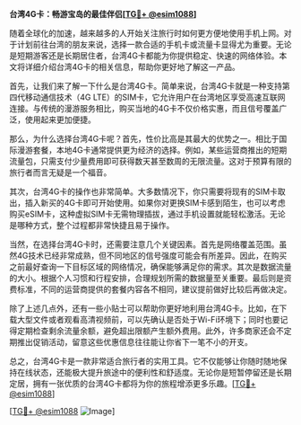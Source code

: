 **台湾4G卡：畅游宝岛的最佳伴侣[[TG💪+ @esim1088](https://t.me/s/esim1088)]**

随着全球化的加速，越来越多的人开始关注旅行时如何更方便地使用手机上网。对于计划前往台湾的朋友来说，选择一款合适的手机卡或流量卡显得尤为重要。无论是短期游客还是长期居住者，台湾4G卡都能为你提供稳定、快速的网络体验。本文将详细介绍台湾4G卡的相关信息，帮助你更好地了解这一产品。

首先，让我们来了解一下什么是台湾4G卡。简单来说，台湾4G卡就是一种支持第四代移动通信技术（4G LTE）的SIM卡，它允许用户在台湾地区享受高速互联网连接。与传统的漫游服务相比，购买当地的4G卡不仅价格实惠，而且信号覆盖广泛，使用起来更加便捷。

那么，为什么选择台湾4G卡呢？首先，性价比高是其最大的优势之一。相比于国际漫游套餐，本地4G卡通常提供更为经济的选择。例如，某些运营商推出的短期流量包，只需支付少量费用即可获得数天甚至数周的无限流量。这对于预算有限的旅行者而言无疑是一个福音。

其次，台湾4G卡的操作也非常简单。大多数情况下，你只需要将现有的SIM卡取出，插入新买的4G卡即可开始使用。如果你对更换SIM卡感到陌生，也可以考虑购买eSIM卡，这种虚拟SIM卡无需物理插拔，通过手机设置就能轻松激活。无论是哪种方式，整个过程都非常快捷且易于操作。

当然，在选择台湾4G卡时，还需要注意几个关键因素。首先是网络覆盖范围。虽然4G技术已经非常成熟，但不同地区的信号强度可能会有所差异。因此，在购买之前最好查询一下目标区域的网络情况，确保能够满足你的需求。其次是数据流量的大小。根据个人习惯和行程安排，合理规划所需的数据量至关重要。最后则是资费标准，不同的运营商提供的套餐内容各不相同，建议提前做好比较后再做决定。

除了上述几点外，还有一些小贴士可以帮助你更好地利用台湾4G卡。比如，在下载大型文件或者观看高清视频前，可以先确认是否处于Wi-Fi环境下；同时也要记得定期检查剩余流量余额，避免超出限额产生额外费用。此外，许多商家还会不定期推出促销活动，留意这些优惠信息往往能让你省下一笔不小的开支。

总之，台湾4G卡是一款非常适合旅行者的实用工具。它不仅能够让你随时随地保持在线状态，还能极大提升旅途中的便利性和舒适度。无论你是短暂停留还是长期定居，拥有一张优质的台湾4G卡都将为你的旅程增添更多乐趣。[[TG💪+ @esim1088](https://t.me/s/esim1088)]

[[TG💪+ @esim1088](https://t.me/s/esim1088) ![Image](https://i.postimg.cc/4NQfJmqS/Snipaste-2025-05-13-00-14-12.png)]